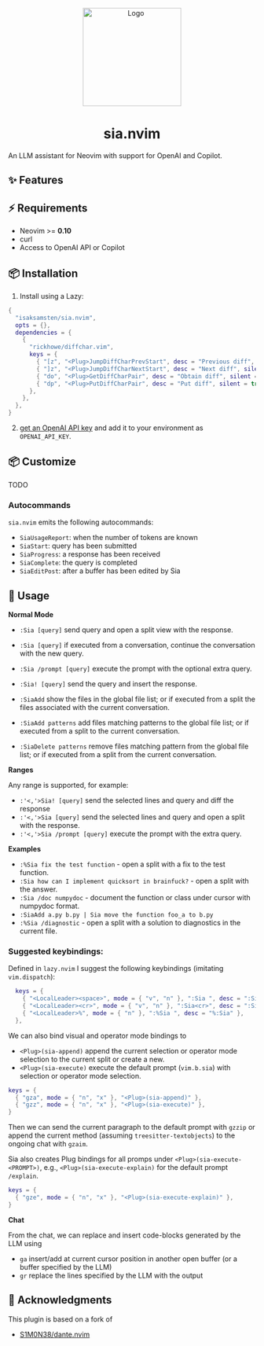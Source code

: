 <p align="center">
<img src="https://raw.githubusercontent.com/isaksamsten/sia.nvim/refs/heads/main/assets/logo.png?raw=true" alt="Logo" width="200px">
</p>
<h1 align="center">sia.nvim</h1>

An LLM assistant for Neovim with support for OpenAI and Copilot.

## ✨ Features

## ⚡️ Requirements

- Neovim >= **0.10**
- curl
- Access to OpenAI API or Copilot

## 📦 Installation

1. Install using a Lazy:

```lua
{
  "isaksamsten/sia.nvim",
  opts = {},
  dependencies = {
    {
      "rickhowe/diffchar.vim",
      keys = {
        { "[z", "<Plug>JumpDiffCharPrevStart", desc = "Previous diff", silent = true },
        { "]z", "<Plug>JumpDiffCharNextStart", desc = "Next diff", silent = true },
        { "do", "<Plug>GetDiffCharPair", desc = "Obtain diff", silent = true },
        { "dp", "<Plug>PutDiffCharPair", desc = "Put diff", silent = true },
      },
    },
  },
}
```

2. [get an OpenAI API key](https://platform.openai.com/docs/api-reference/introduction) and add it to your environment as `OPENAI_API_KEY`.

## 📦 Customize

TODO

### Autocommands

`sia.nvim` emits the following autocommands:

- `SiaUsageReport`: when the number of tokens are known
- `SiaStart`: query has been submitted
- `SiaProgress`: a response has been received
- `SiaComplete`: the query is completed
- `SiaEditPost`: after a buffer has been edited by Sia

## 🚀 Usage

**Normal Mode**

- `:Sia [query]` send query and open a split view with the response.
- `:Sia [query]` if executed from a conversation, continue the conversation
  with the new query.
- `:Sia /prompt [query]` execute the prompt with the optional extra query.
- `:Sia! [query]` send the query and insert the response.

- `:SiaAdd` show the files in the global file list; or if executed from a split
  the files associated with the current conversation.
- `:SiaAdd patterns` add files matching patterns to the global file list; or if
  executed from a split to the current conversation.
- `:SiaDelete patterns` remove files matching pattern from the global file list; or if executed from a split from the current conversation.

**Ranges**

Any range is supported, for example:

- `:'<,'>Sia! [query]` send the selected lines and query and diff the response
- `:'<,'>Sia [query]` send the selected lines and query and open a split with the response.
- `:'<,'>Sia /prompt [query]` execute the prompt with the extra query.

**Examples**

- `:%Sia fix the test function` - open a split with a fix to the test function.
- `:Sia how can I implement quicksort in brainfuck?` - open a split with the answer.
- `:Sia /doc numpydoc` - document the function or class under cursor with numpydoc format.
- `:SiaAdd a.py b.py | Sia move the function foo_a to b.py`
- `:%Sia /diagnostic` - open a split with a solution to diagnostics in the current file.

### Suggested keybindings:

Defined in `lazy.nvim` I suggest the following keybindings (imitating
`vim.dispatch`):

```lua
  keys = {
    { "<LocalLeader><space>", mode = { "v", "n" }, ":Sia ", desc = ":Sia " },
    { "<LocalLeader><cr>", mode = { "v", "n" }, ":Sia<cr>", desc = ":Sia" },
    { "<LocalLeader>%", mode = { "n" }, ":%Sia ", desc = "%:Sia" },
  },
```

We can also bind visual and operator mode bindings to

- `<Plug>(sia-append)` append the current selection or operator mode selection
  to the current split or create a new.
- `<Plug>(sia-execute)` execute the default prompt (`vim.b.sia`) with
  selection or operator mode selection.

```lua
keys = {
  { "gza", mode = { "n", "x" }, "<Plug>(sia-append)" },
  { "gzz", mode = { "n", "x" }, "<Plug>(sia-execute)" },
}
```

Then we can send the current paragraph to the default prompt with `gzzip` or
append the current method (assuming `treesitter-textobjects`) to the ongoing
chat with `gzaim`.

Sia also creates Plug bindings for all promps under
`<Plug>(sia-execute-<PROMPT>)`, e.g., `<Plug>(sia-execute-explain)` for the
default prompt `/explain`.

```lua
keys = {
  { "gze", mode = { "n", "x" }, "<Plug>(sia-execute-explain)" },
}
```

**Chat**

From the chat, we can replace and insert code-blocks generated by the LLM using

- `ga` insert/add at current cursor position in another open buffer (or a
  buffer specified by the LLM)
- `gr` replace the lines specified by the LLM with the output

## 🙏 Acknowledgments

This plugin is based on a fork of

- [S1M0N38/dante.nvim](https://github.com/S1M0N38/dante.nvim)
